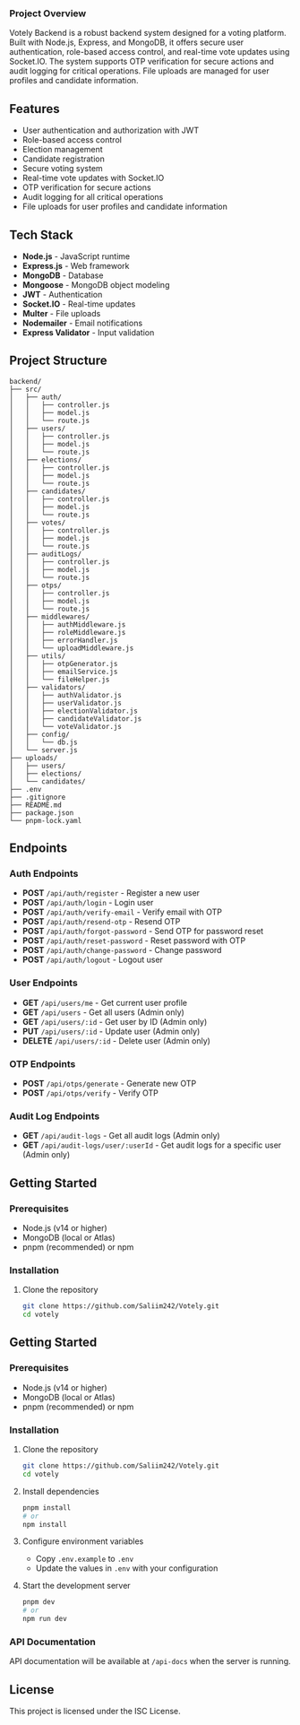 ### Project Overview

Votely Backend is a robust backend system designed for a voting platform. Built with Node.js, Express, and MongoDB, it offers secure user authentication, role-based access control, and real-time vote updates using Socket.IO. The system supports OTP verification for secure actions and audit logging for critical operations. File uploads are managed for user profiles and candidate information.

## Features

- User authentication and authorization with JWT
- Role-based access control
- Election management
- Candidate registration
- Secure voting system
- Real-time vote updates with Socket.IO
- OTP verification for secure actions
- Audit logging for all critical operations
- File uploads for user profiles and candidate information

## Tech Stack

- **Node.js** - JavaScript runtime
- **Express.js** - Web framework
- **MongoDB** - Database
- **Mongoose** - MongoDB object modeling
- **JWT** - Authentication
- **Socket.IO** - Real-time updates
- **Multer** - File uploads
- **Nodemailer** - Email notifications
- **Express Validator** - Input validation

## Project Structure

```
backend/
├── src/
│   ├── auth/
│   │   ├── controller.js
│   │   ├── model.js
│   │   └── route.js
│   ├── users/
│   │   ├── controller.js
│   │   ├── model.js
│   │   └── route.js
│   ├── elections/
│   │   ├── controller.js
│   │   ├── model.js
│   │   └── route.js
│   ├── candidates/
│   │   ├── controller.js
│   │   ├── model.js
│   │   └── route.js
│   ├── votes/
│   │   ├── controller.js
│   │   ├── model.js
│   │   └── route.js
│   ├── auditLogs/
│   │   ├── controller.js
│   │   ├── model.js
│   │   └── route.js
│   ├── otps/
│   │   ├── controller.js
│   │   ├── model.js
│   │   └── route.js
│   ├── middlewares/
│   │   ├── authMiddleware.js
│   │   ├── roleMiddleware.js
│   │   ├── errorHandler.js
│   │   └── uploadMiddleware.js
│   ├── utils/
│   │   ├── otpGenerator.js
│   │   ├── emailService.js
│   │   └── fileHelper.js
│   ├── validators/
│   │   ├── authValidator.js
│   │   ├── userValidator.js
│   │   ├── electionValidator.js
│   │   ├── candidateValidator.js
│   │   └── voteValidator.js
│   ├── config/
│   │   └── db.js
│   └── server.js
├── uploads/
│   ├── users/
│   ├── elections/
│   └── candidates/
├── .env
├── .gitignore
├── README.md
├── package.json
└── pnpm-lock.yaml
```

## Endpoints

### Auth Endpoints

- **POST** `/api/auth/register` - Register a new user
- **POST** `/api/auth/login` - Login user
- **POST** `/api/auth/verify-email` - Verify email with OTP
- **POST** `/api/auth/resend-otp` - Resend OTP
- **POST** `/api/auth/forgot-password` - Send OTP for password reset
- **POST** `/api/auth/reset-password` - Reset password with OTP
- **POST** `/api/auth/change-password` - Change password
- **POST** `/api/auth/logout` - Logout user

### User Endpoints

- **GET** `/api/users/me` - Get current user profile
- **GET** `/api/users` - Get all users (Admin only)
- **GET** `/api/users/:id` - Get user by ID (Admin only)
- **PUT** `/api/users/:id` - Update user (Admin only)
- **DELETE** `/api/users/:id` - Delete user (Admin only)

### OTP Endpoints

- **POST** `/api/otps/generate` - Generate new OTP
- **POST** `/api/otps/verify` - Verify OTP

### Audit Log Endpoints

- **GET** `/api/audit-logs` - Get all audit logs (Admin only)
- **GET** `/api/audit-logs/user/:userId` - Get audit logs for a specific user (Admin only)

## Getting Started

### Prerequisites

- Node.js (v14 or higher)
- MongoDB (local or Atlas)
- pnpm (recommended) or npm

### Installation

1. Clone the repository

   ```bash
   git clone https://github.com/Saliim242/Votely.git
   cd votely
   ```

## Getting Started

### Prerequisites

- Node.js (v14 or higher)
- MongoDB (local or Atlas)
- pnpm (recommended) or npm

### Installation

1. Clone the repository

   ```bash
   git clone https://github.com/Saliim242/Votely.git
   cd votely
   ```

2. Install dependencies

   ```bash
   pnpm install
   # or
   npm install
   ```

3. Configure environment variables

   - Copy `.env.example` to `.env`
   - Update the values in `.env` with your configuration

4. Start the development server
   ```bash
   pnpm dev
   # or
   npm run dev
   ```

### API Documentation

API documentation will be available at `/api-docs` when the server is running.

## License

This project is licensed under the ISC License.
